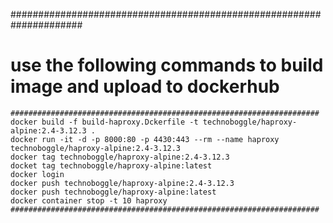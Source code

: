 #####################################################################
# use the following commands to build image and upload to dockerhub #
```
#####################################################################
docker build -f build-haproxy.Dckerfile -t technoboggle/haproxy-alpine:2.4-3.12.3 . 
docker run -it -d -p 8000:80 -p 4430:443 --rm --name haproxy technoboggle/haproxy-alpine:2.4-3.12.3
docker tag technoboggle/haproxy-alpine:2.4-3.12.3
docket tag technoboggle/haproxy-alpine:latest
docker login
docker push technoboggle/haproxy-alpine:2.4-3.12.3
docker push technoboggle/haproxy-alpine:latest
docker container stop -t 10 haproxy
#####################################################################
```
